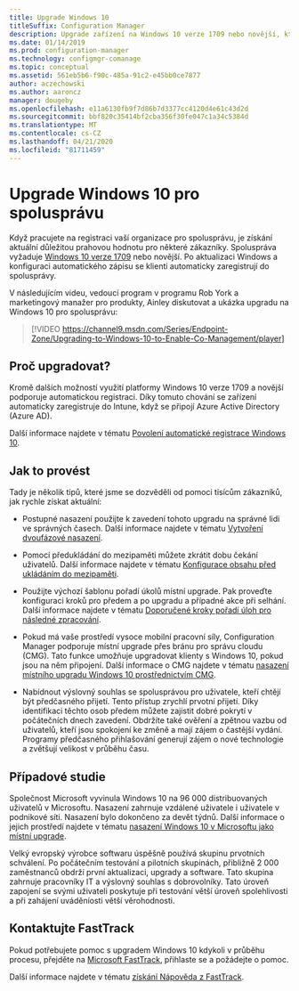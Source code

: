 ```yaml
---
title: Upgrade Windows 10
titleSuffix: Configuration Manager
description: Upgrade zařízení na Windows 10 verze 1709 nebo novější, který je nutný pro spolusprávu
ms.date: 01/14/2019
ms.prod: configuration-manager
ms.technology: configmgr-comanage
ms.topic: conceptual
ms.assetid: 561eb5b6-f90c-485a-91c2-e45bb0ce7877
author: aczechowski
ms.author: aaroncz
manager: dougeby
ms.openlocfilehash: e11a6130fb9f7d86b7d3377cc4120d4e61c43d2d
ms.sourcegitcommit: bbf820c35414bf2cba356f30fe047c1a34c5384d
ms.translationtype: MT
ms.contentlocale: cs-CZ
ms.lasthandoff: 04/21/2020
ms.locfileid: "81711459"
---
```

# <a name="upgrade-windows-10-for-co-management"></a>Upgrade Windows 10 pro spolusprávu

Když pracujete na registraci vaší organizace pro spolusprávu, je získání aktuální důležitou prahovou hodnotu pro některé zákazníky. Spoluspráva vyžaduje [Windows 10 verze 1709](https://docs.microsoft.com/windows/whats-new/whats-new-windows-10-version-1709) nebo novější. Po aktualizaci Windows a konfiguraci automatického zápisu se klienti automaticky zaregistrují do spolusprávy.

V následujícím videu, vedoucí program v programu Rob York a marketingový manažer pro produkty, Ainley diskutovat a ukázka upgradu na Windows 10 pro spolusprávu:

> [!VIDEO https://channel9.msdn.com/Series/Endpoint-Zone/Upgrading-to-Windows-10-to-Enable-Co-Management/player]



## <a name="why-upgrade"></a>Proč upgradovat?

Kromě dalších možností využití platformy Windows 10 verze 1709 a novější podporuje automatickou registraci. Díky tomuto chování se zařízení automaticky zaregistruje do Intune, když se připojí Azure Active Directory (Azure AD). 

Další informace najdete v tématu [Povolení automatické registrace Windows 10](https://docs.microsoft.com/intune/windows-enroll#enable-windows-10-automatic-enrollment).


## <a name="how-to-do-it"></a>Jak to provést

Tady je několik tipů, které jsme se dozvěděli od pomoci tisícům zákazníků, jak rychle získat aktuální:

- Postupné nasazení použijte k zavedení tohoto upgradu na správné lidi ve správných časech. Další informace najdete v tématu [Vytvoření dvoufázové nasazení](../osd/deploy-use/create-phased-deployment-for-task-sequence.md).  

- Pomocí předukládání do mezipaměti můžete zkrátit dobu čekání uživatelů. Další informace najdete v tématu [Konfigurace obsahu před ukládáním do mezipaměti](../osd/deploy-use/configure-precache-content.md).  

- Použijte výchozí šablonu pořadí úkolů místní upgrade. Pak proveďte konfiguraci kroků pro předem a po upgradu a případné akce při selhání. Další informace najdete v tématu [Doporučené kroky pořadí úloh pro následné zpracování](../osd/deploy-use/create-a-task-sequence-to-upgrade-an-operating-system.md#recommended-task-sequence-steps-for-post-processing).  

- Pokud má vaše prostředí vysoce mobilní pracovní síly, Configuration Manager podporuje místní upgrade přes bránu pro správu cloudu (CMG). Tato funkce umožňuje upgradovat klienty s Windows 10, pokud jsou na něm připojení. Další informace o CMG najdete v tématu [nasazení místního upgradu Windows 10 prostřednictvím CMG](../osd/deploy-use/deploy-a-task-sequence.md#deploy-windows-10-in-place-upgrade-via-cmg).  

- Nabídnout výslovný souhlas se spolusprávou pro uživatele, kteří chtějí být předčasného přijetí. Tento přístup zrychlí prvotní přijetí. Díky identifikaci těchto osob předem můžete zajistit dobré pokrytí v počátečních dnech zavedení. Obdržíte také ověření a zpětnou vazbu od uživatelů, kteří jsou spokojení ke změně a mají zájem o častější vydání. Programy předčasného přihlašování generují zájem o nové technologie a zvětšují velikost v průběhu času.  


## <a name="case-studies"></a>Případové studie

Společnost Microsoft vyvinula Windows 10 na 96 000 distribuovaných uživatelů v Microsoftu. Nasazení zahrnuje vzdálené uživatele i uživatele v podnikové síti. Nasazení bylo dokončeno za devět týdnů. Další informace o jejich prostředí najdete v tématu [nasazení Windows 10 v Microsoftu jako místní upgrade](https://www.microsoft.com/itshowcase/deploying-windows-10-at-microsoft-as-an-in-place-upgrade).  

Velký evropský výrobce softwaru úspěšně používá skupinu prvotních schválení. Po počátečním testování a pilotních skupinách, přibližně 2 000 zaměstnanců obdrží první aktualizaci, upgrady a software. Tato skupina zahrnuje pracovníky IT a výslovný souhlas s dobrovolníky. Tato úroveň zapojení se svými uživateli poskytuje při testování větší úroveň spolehlivosti a při zahájení uváděníosti větší věrohodnosti.



## <a name="contact-fasttrack"></a>Kontaktujte FastTrack

Pokud potřebujete pomoc s upgradem Windows 10 kdykoli v průběhu procesu, přejděte na [Microsoft FastTrack](https://Microsoft.com/FastTrack/), přihlaste se a požádejte o pomoc. 

Další informace najdete v tématu [získání Nápověda z FastTrack](quickstart-fasttrack.md). 

